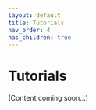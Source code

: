 ```yaml
---
layout: default
title: Tutorials
nav_order: 4
has_children: true
---
```


# Tutorials

(Content coming soon...)
